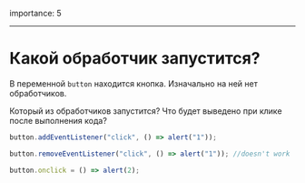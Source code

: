 importance: 5

---

# Какой обработчик запустится?

В переменной `button` находится кнопка. Изначально на ней нет обработчиков.

Который из обработчиков запустится? Что будет выведено при клике после выполнения кода?

```js no-beautify
button.addEventListener("click", () => alert("1"));

button.removeEventListener("click", () => alert("1")); //doesn't work

button.onclick = () => alert(2);
```
